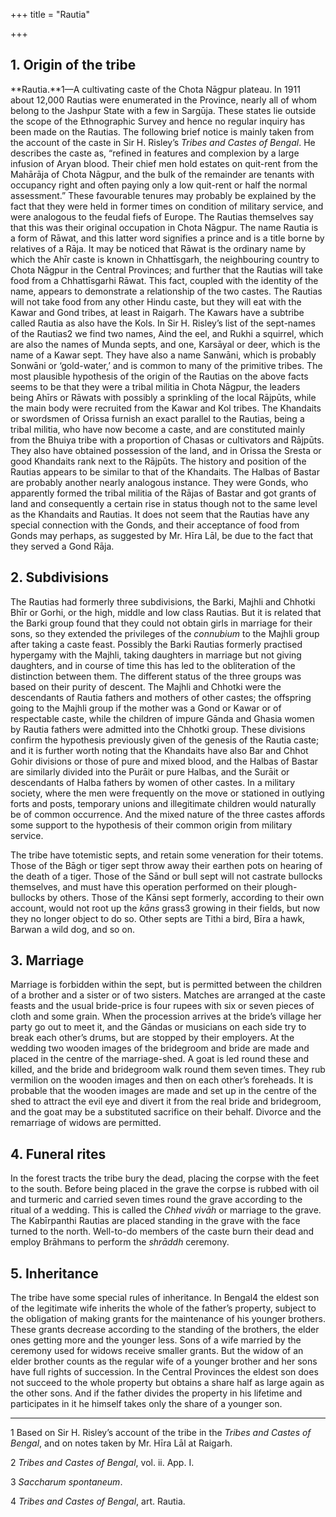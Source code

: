 +++
title = "Rautia"

+++


## 1. Origin of the tribe

**Rautia.**1—A cultivating caste of the Chota Nāgpur plateau. In 1911 about 12,000 Rautias were enumerated in the Province, nearly all of whom belong to the Jashpur State with a few in Sargūja. These states lie outside the scope of the Ethnographic Survey and hence no regular inquiry has been made on the Rautias. The following brief notice is mainly taken from the account of the caste in Sir H. Risley’s *Tribes and Castes of Bengal*. He describes the caste as, “refined in features and complexion by a large infusion of Aryan blood. Their chief men hold estates on quit-rent from the Mahārāja of Chota Nāgpur, and the bulk of the remainder are tenants with occupancy right and often paying only a low quit-rent or half the normal assessment.” These favourable tenures may probably be explained by the fact that they were held in former times on condition of military service, and were analogous to the feudal fiefs of Europe. The Rautias themselves say that this was their original occupation in Chota Nāgpur. The name Rautia is a form of Rāwat, and this latter word signifies a prince and is a title borne by relatives of a Rāja. It may be noticed that Rāwat is the ordinary name by which the Ahīr caste is known in Chhattīsgarh, the neighbouring country to Chota Nāgpur in the Central Provinces; and further that the Rautias will take food from a Chhattīsgarhi Rāwat. This fact, coupled with the identity of the name, appears to demonstrate a relationship of the two castes. The Rautias will not take food from any other Hindu caste, but they will eat with the Kawar and Gond tribes, at least in Raigarh. The Kawars have a subtribe called Rautia as also have the Kols. In Sir H. Risley’s list of the sept-names of the Rautias2 we find two names, Aind the eel, and Rukhi a squirrel, which are also the names of Munda septs, and one, Karsāyal or deer, which is the name of a Kawar sept. They have also a name Sanwāni, which is probably Sonwāni or ‘gold-water,’ and is common to many of the primitive tribes. The most plausible hypothesis of the origin of the Rautias on the above facts seems to be that they were a tribal militia in Chota Nāgpur, the leaders being Ahīrs or Rāwats with possibly a sprinkling of the local Rājpūts, while the main body were recruited from the Kawar and Kol tribes. The Khandaits or swordsmen of Orissa furnish an exact parallel to the Rautias, being a tribal militia, who have now become a caste, and are constituted mainly from the Bhuiya tribe with a proportion of Chasas or cultivators and Rājpūts. They also have obtained possession of the land, and in Orissa the Sresta or good Khandaits rank next to the Rājpūts. The history and position of the Rautias appears to be similar to that of the Khandaits. The Halbas of Bastar are probably another nearly analogous instance. They were Gonds, who apparently formed the tribal militia of the Rājas of Bastar and got grants of land and consequently a certain rise in status though not to the same level as the Khandaits and Rautias. It does not seem that the Rautias have any special connection with the Gonds, and their acceptance of food from Gonds may perhaps, as suggested by Mr. Hīra Lāl, be due to the fact that they served a Gond Rāja. 



## 2. Subdivisions

The Rautias had formerly three subdivisions, the Barki, Majhli and Chhotki Bhīr or Gorhi, or the high, middle and low class Rautias. But it is related that the Barki group found that they could not obtain girls in marriage for their sons, so they extended the privileges of the *connubium* to the Majhli group after taking a caste feast. Possibly the Barki Rautias formerly practised hypergamy with the Majhli, taking daughters in marriage but not giving daughters, and in course of time this has led to the obliteration of the distinction between them. The different status of the three groups was based on their purity of descent. The Majhli and Chhotki were the descendants of Rautia fathers and mothers of other castes; the offspring going to the Majhli group if the mother was a Gond or Kawar or of respectable caste, while the children of impure Gānda and Ghasia women by Rautia fathers were admitted into the Chhotki group. These divisions confirm the hypothesis previously given of the genesis of the Rautia caste; and it is further worth noting that the Khandaits have also Bar and Chhot Gohir divisions or those of pure and mixed blood, and the Halbas of Bastar are similarly divided into the Purāit or pure Halbas, and the Surāit or descendants of Halba fathers by women of other castes. In a military society, where the men were frequently on the move or stationed in outlying forts and posts, temporary unions and illegitimate children would naturally be of common occurrence. And the mixed nature of the three castes affords some support to the hypothesis of their common origin from military service. 

The tribe have totemistic septs, and retain some veneration for their totems. Those of the Bāgh or tiger sept throw away their earthen pots on hearing of the death of a tiger. Those of the Sānd or bull sept will not castrate bullocks themselves, and must have this operation performed on their plough-bullocks by others. Those of the Kānsi sept formerly, according to their own account, would not root up the *kāns* grass3 growing in their fields, but now they no longer object to do so. Other septs are Tithi a bird, Bīra a hawk, Barwan a wild dog, and so on. 



## 3. Marriage

Marriage is forbidden within the sept, but is permitted between the children of a brother and a sister or of two sisters. Matches are arranged at the caste feasts and the usual bride-price is four rupees with six or seven pieces of cloth and some grain. When the procession arrives at the bride’s village her party go out to meet it, and the Gāndas or musicians on each side try to break each other’s drums, but are stopped by their employers. At the wedding two wooden images of the bridegroom and bride are made and placed in the centre of the marriage-shed. A goat is led round these and killed, and the bride and bridegroom walk round them seven times. They rub vermilion on the wooden images and then on each other’s foreheads. It is probable that the wooden images are made and set up in the centre of the shed to attract the evil eye and divert it from the real bride and bridegroom, and the goat may be a substituted sacrifice on their behalf. Divorce and the remarriage of widows are permitted. 



## 4. Funeral rites

In the forest tracts the tribe bury the dead, placing the corpse with the feet to the south. Before being placed in the grave the corpse is rubbed with oil and turmeric and carried seven times round the grave according to the ritual of a wedding. This is called the *Chhed vivāh* or marriage to the grave. The Kabīrpanthi Rautias are placed standing in the grave with the face turned to the north. Well-to-do members of the caste burn their dead and employ Brāhmans to perform the *shrāddh* ceremony. 



## 5. Inheritance

The tribe have some special rules of inheritance. In Bengal4 the eldest son of the legitimate wife inherits the whole of the father’s property, subject to the obligation of making grants for the maintenance of his younger brothers. These grants decrease according to the standing of the brothers, the elder ones getting more and the younger less. Sons of a wife married by the ceremony used for widows receive smaller grants. But the widow of an elder brother counts as the regular wife of a younger brother and her sons have full rights of succession. In the Central Provinces the eldest son does not succeed to the whole property but obtains a share half as large again as the other sons. And if the father divides the property in his lifetime and participates in it he himself takes only the share of a younger son. 



* * *

1 Based on Sir H. Risley’s account of the tribe in the *Tribes and Castes of Bengal*, and on notes taken by Mr. Hīra Lāl at Raigarh. 

2 *Tribes and Castes of Bengal*, vol. ii. App. I. 

3 *Saccharum spontaneum*. 

4 *Tribes and Castes of Bengal*, art. Rautia. 



